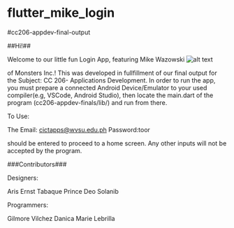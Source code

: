 # flutter_mike_login
#cc206-appdev-final-output

##Hi!##

Welcome to our little fun Login App, featuring Mike Wazowski
![alt text](https://www.seekpng.com/png/full/67-674595_monsters-inc-png.png)

of Monsters Inc.!
This was developed in fullfillment of our final output for the Subject: CC 206- Applications
Development. In order to run the app, you must prepare a connected Android Device/Emulator to your used
compiler(e.g, VSCode, Android Studio), then locate the main.dart of the program (cc206-appdev-finals/lib/) and run from there.

To Use:

The Email:  cictapps@wvsu.edu.ph
Password:toor

should be entered to proceed to a home screen. Any other inputs will not be accepted by the program.

###Contributors###

Designers:

Aris Ernst Tabaque
Prince Deo Solanib

Programmers:

Gilmore Vilchez
Danica Marie Lebrilla


